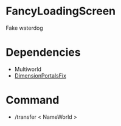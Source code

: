 # FancyLoadingScreen
Fake waterdog 
# Dependencies
- Multiworld
- [DimensionPortalsFix](https://poggit.pmmp.io/ci/VsrStudio/DimensionPortalsFix/NetherPortal)
# Command
- /transfer  < NameWorld >
